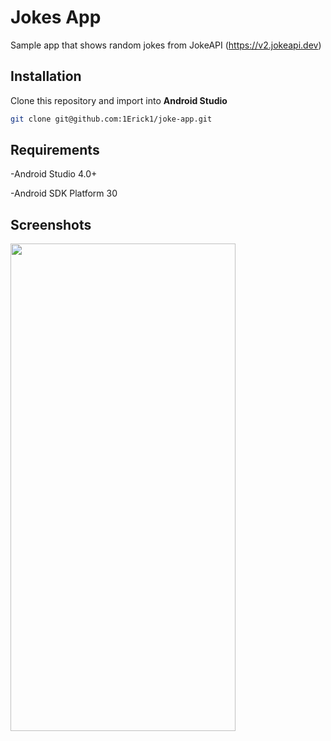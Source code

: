 # Jokes App

Sample app that shows random jokes from JokeAPI (https://v2.jokeapi.dev)

## Installation
Clone this repository and import into **Android Studio**
```bash
git clone git@github.com:1Erick1/joke-app.git
```

## Requirements

-Android Studio 4.0+

-Android SDK Platform 30

## Screenshots

<img src="https://i.ibb.co/TTHZcwb/device-2021-10-13-201520.png" width="360" height="780"/>



